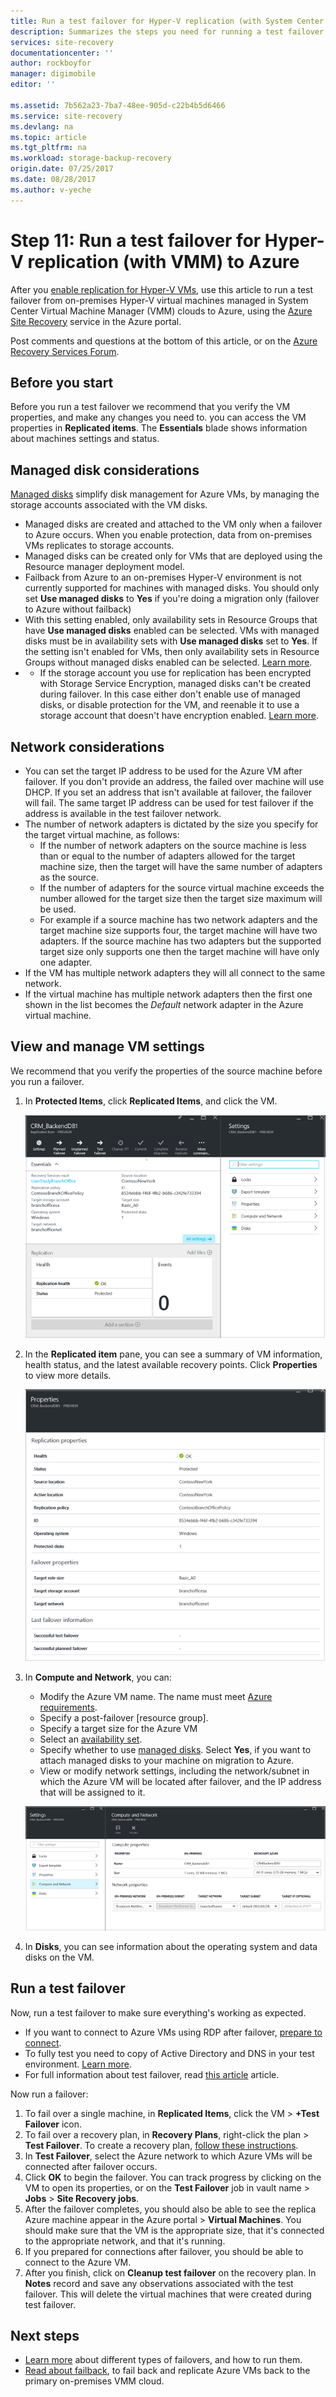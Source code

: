 ```yaml
---
title: Run a test failover for Hyper-V replication (with System Center VMM) to Azure | Azure
description: Summarizes the steps you need for running a test failover for Hyper-V VMs in VMM clouds, replicating to Azure using the Azure Site Recovery service.
services: site-recovery
documentationcenter: ''
author: rockboyfor
manager: digimobile
editor: ''

ms.assetid: 7b562a23-7ba7-48ee-905d-c22b4b5d6466
ms.service: site-recovery
ms.devlang: na
ms.topic: article
ms.tgt_pltfrm: na
ms.workload: storage-backup-recovery
origin.date: 07/25/2017
ms.date: 08/28/2017
ms.author: v-yeche
---
```


# Step 11: Run a test failover for Hyper-V replication (with VMM) to Azure

After you [enable replication for Hyper-V VMs](vmm-to-azure-walkthrough-enable-replication.md), use this article to run a test failover from  on-premises Hyper-V virtual machines managed in System Center Virtual Machine Manager (VMM) clouds to Azure, using the [Azure Site Recovery](site-recovery-overview.md) service in the Azure portal.

Post comments and questions at the bottom of this article, or on the [Azure Recovery Services Forum](https://social.msdn.microsoft.com/Forums/en-US/home?forum=hypervrecovmgr).

## Before you start

Before you run a test failover we recommend that you verify the VM properties, and make any changes you need to. you can access the VM properties in **Replicated items**. The **Essentials** blade shows information about machines settings and status.

## Managed disk considerations

[Managed disks](../virtual-machines/windows/managed-disks-overview.md) simplify disk management for Azure VMs, by managing the storage accounts associated with the VM disks. 

- Managed disks are created and attached to the VM only when a failover to Azure occurs. When you enable protection, data from on-premises VMs replicates to storage accounts.
- Managed disks can be created only for VMs that are deployed using the Resource manager deployment model.
- Failback from Azure to an on-premises Hyper-V environment is not currently supported for machines with managed disks. You should only set **Use managed disks** to **Yes** if you're doing a migration only (failover to Azure without failback)
- With this setting enabled, only availability sets in Resource Groups that have **Use managed disks** enabled can be selected. VMs with managed disks must be in availability sets with **Use managed disks** set to **Yes**. If the setting isn't enabled for VMs, then only availability sets in Resource Groups without managed disks enabled can be selected. [Learn more](../virtual-machines/windows/manage-availability.md#use-managed-disks-for-vms-in-an-availability-set).
- - If the storage account you use for replication has been encrypted with Storage Service Encryption, managed disks can't be created during failover. In this case either don't enable use of managed disks, or disable protection for the VM, and reenable it to use a storage account that doesn't have encryption enabled. [Learn more](../virtual-machines/windows/managed-disks-overview.md#managed-disks-and-encryption).

## Network considerations

- You can set the target IP address to be used for the Azure VM after failover. If you don't provide an address, the failed over machine will use DHCP. If you set an address that isn't available at failover, the failover will fail. The same target IP address can be used for test failover if the address is available in the test failover network.
- The number of network adapters is dictated by the size you specify for the target virtual machine, as follows:
    - If the number of network adapters on the source machine is less than or equal to the number of adapters allowed for the target machine size, then the target will have the same number of adapters as the source.
    - If the number of adapters for the source virtual machine exceeds the number allowed for the target size then the target size maximum will be used.
    - For example if a source machine has two network adapters and the target machine size supports four, the target machine will have two adapters. If the source machine has two adapters but the supported target size only supports one then the target machine will have only one adapter.     
- If the VM has multiple network adapters they will all connect to the same network.
- If the virtual machine has multiple network adapters then the first one shown in the list becomes the *Default* network adapter in the Azure virtual machine.

## View and manage VM settings

We recommend that you verify the properties of the source machine before you run a failover.

1. In **Protected Items**, click **Replicated Items**, and click the VM.

    ![Enable replication](./media/vmm-to-azure-walkthrough-test-failover/test-failover1.png)
2. In the **Replicated item** pane, you can see a summary of VM information, health status, and the latest available recovery points. Click **Properties** to view more details.

    ![Enable replication](./media/vmm-to-azure-walkthrough-test-failover/test-failover2.png)
3. In **Compute and Network**, you can:
    - Modify the Azure VM name. The name must meet [Azure requirements](site-recovery-support-matrix-to-azure.md#failed-over-azure-vm-requirements).
    - Specify a post-failover [resource group].
    - Specify a target size for the Azure VM
    - Select an [availability set](../virtual-machines/windows/tutorial-availability-sets.md).
    - Specify whether to use [managed disks](#managed-disk-considerations). Select **Yes**, if you want to attach managed disks to your machine on migration to Azure.
    - View or modify network settings, including the network/subnet in which the Azure VM will be located after failover, and the IP address that will be assigned to it.

    ![Enable replication](./media/vmm-to-azure-walkthrough-test-failover/test-failover4.png)
4. In **Disks**, you can see information about the operating system and data disks on the VM.

## Run a test failover

Now, run a test failover to make sure everything's working as expected.

- If you want to connect to Azure VMs using RDP after failover, [prepare to connect](site-recovery-test-failover-to-azure.md#prepare-to-connect-to-azure-vms-after-failover).
 - To fully test you need to copy of Active Directory and DNS in your test environment. [Learn more](site-recovery-active-directory.md#test-failover-considerations).
 - For full information about test failover, read [this article](site-recovery-test-failover-to-azure.md) article.

 Now run a failover:

1. To fail over a single machine, in **Replicated Items**, click the VM > **+Test Failover** icon.
2. To fail over a recovery plan, in **Recovery Plans**, right-click the plan > **Test Failover**. To create a recovery plan, [follow these instructions](site-recovery-create-recovery-plans.md).
3. In **Test Failover**, select the Azure network to which Azure VMs will be connected after failover occurs.
4. Click **OK** to begin the failover. You can track progress by clicking on the VM to open its properties, or on the **Test Failover** job in vault name > **Jobs** > **Site Recovery jobs**.
5. After the failover completes, you should also be able to see the replica Azure machine appear in the Azure portal > **Virtual Machines**. You should make sure that the VM is the appropriate size, that it's connected to the appropriate network, and that it's running.
6. If you prepared for connections after failover, you should be able to connect to the Azure VM.
7. After you finish, click on **Cleanup test failover** on the recovery plan. In **Notes** record and save any observations associated with the test failover. This will delete the virtual machines that were created during test failover.

## Next steps

- [Learn more](site-recovery-failover.md) about different types of failovers, and how to run them.
- [Read about failback](site-recovery-failback-from-azure-to-hyper-v.md), to fail back and replicate Azure VMs back to the primary on-premises VMM cloud.

<!--Update_Description: new articles on site recovery test failover from vmm to azure-->